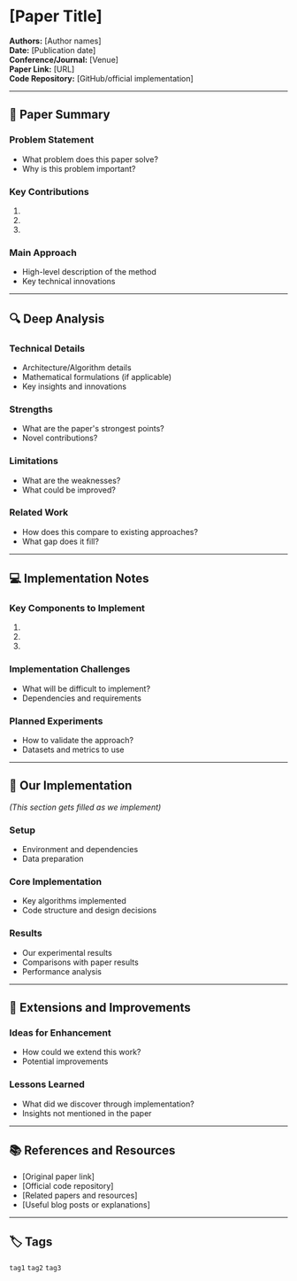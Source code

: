 # [Paper Title]

**Authors:** [Author names]  
**Date:** [Publication date]  
**Conference/Journal:** [Venue]  
**Paper Link:** [URL]  
**Code Repository:** [GitHub/official implementation]

---

## 📖 Paper Summary

### Problem Statement
- What problem does this paper solve?
- Why is this problem important?

### Key Contributions
1. 
2. 
3. 

### Main Approach
- High-level description of the method
- Key technical innovations

---

## 🔍 Deep Analysis

### Technical Details
- Architecture/Algorithm details
- Mathematical formulations (if applicable)
- Key insights and innovations

### Strengths
- What are the paper's strongest points?
- Novel contributions?

### Limitations
- What are the weaknesses?
- What could be improved?

### Related Work
- How does this compare to existing approaches?
- What gap does it fill?

---

## 💻 Implementation Notes

### Key Components to Implement
1. 
2. 
3. 

### Implementation Challenges
- What will be difficult to implement?
- Dependencies and requirements

### Planned Experiments
- How to validate the approach?
- Datasets and metrics to use

---

## 🧪 Our Implementation

*(This section gets filled as we implement)*

### Setup
- Environment and dependencies
- Data preparation

### Core Implementation
- Key algorithms implemented
- Code structure and design decisions

### Results
- Our experimental results
- Comparisons with paper results
- Performance analysis

---

## 🚀 Extensions and Improvements

### Ideas for Enhancement
- How could we extend this work?
- Potential improvements

### Lessons Learned
- What did we discover through implementation?
- Insights not mentioned in the paper

---

## 📚 References and Resources

- [Original paper link]
- [Official code repository]
- [Related papers and resources]
- [Useful blog posts or explanations]

---

## 🏷️ Tags

`tag1` `tag2` `tag3` 